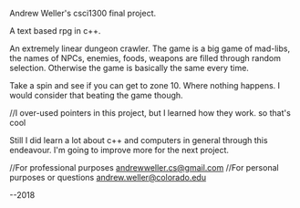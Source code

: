 Andrew Weller's csci1300 final project.

A text based rpg in c++.

An extremely linear dungeon crawler. 
The game is a big game of mad-libs, the names of NPCs, enemies, foods, weapons are filled through random selection.
Otherwise the game is basically the same every time.

Take a spin and see if you can get to zone 10. Where nothing happens. I would consider that beating the game though.


//I over-used pointers in this project, but I learned how they work. so that's cool

Still I did learn a lot about c++ and computers in general through this endeavour.
I'm going to improve more for the next project.

//For professional purposes
andrewweller.cs@gmail.com
//For personal purposes or questions
andrew.weller@colorado.edu

--2018
